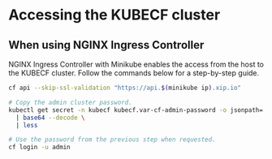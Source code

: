# Accessing the KUBECF cluster

## When using NGINX Ingress Controller

NGINX Ingress Controller with Minikube enables the access from the host to the KUBECF cluster. Follow the
commands below for a step-by-step guide.

```sh
cf api --skip-ssl-validation "https://api.$(minikube ip).xip.io"

# Copy the admin cluster password.
kubectl get secret -n kubecf kubecf.var-cf-admin-password -o jsonpath='{.data.password}' \
  | base64 --decode \
  | less

# Use the password from the previous step when requested.
cf login -u admin
```
